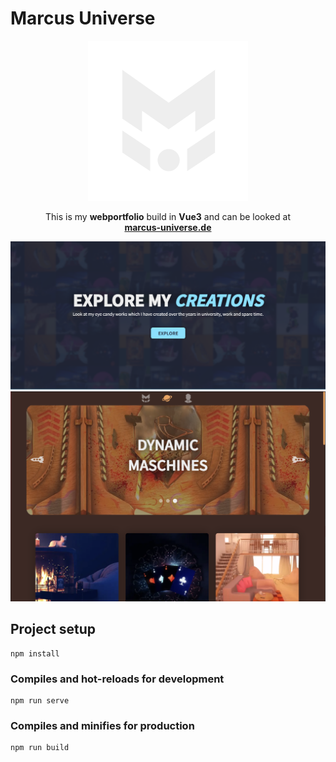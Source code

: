 # Marcus Universe

<p align="center">
<a target="_blank" href="https://marcus-universe.de"> <img src="./src/assets/logo/mu-logo.svg" width="256"> </a>
</p>
<p align="center">
This is my <b>webportfolio</b> build in <b>Vue3</b> and can be looked at 
<br>
<a target="_blank" href="https://marcus-universe.de"><b>marcus-universe.de</b></a>
</p>

![Explore Image 1](./design/Explore_1.png)
![Explore Image 2](./design/Explore_2.png)

## Project setup

```
npm install
```

### Compiles and hot-reloads for development

```
npm run serve
```

### Compiles and minifies for production

```
npm run build
```

